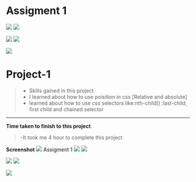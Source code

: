 # Assigment 1
![](https://img.shields.io/badge/Full%20stack--Js%20%20bootcamp-Ineuron%20-yellowgreen)
![](https://img.shields.io/badge/Hitesh%20choudhary-LCO-orange)

![](https://img.shields.io/badge/HTML-CSS-lightgrey)
![](https://img.shields.io/badge/LIVE--CLASS-PROJECT--1-yellowgreen)

![](https://img.shields.io/badge/Rishu%20srivastava-BCA-orange)

# **Project-1**
>- Skills gained in this project
 >- I learned about how to use poisition in css [Relative and absolute]
 >- learned about how to use css selectors like:nth-child() :last-child, first child and chained selector 
 
 ***
 **Time taken to finish to this project**
 
 >-It took me 4 hour to complete this project 

 **Screenshot**
 ![](../screenshot/Screenshot%20%20project%201.png)
 Assigment 1
![](https://img.shields.io/badge/Full%20stack--Js%20%20bootcamp-Ineuron%20-yellowgreen)
![](https://img.shields.io/badge/Hitesh%20choudhary-LCO-orange)

![](https://img.shields.io/badge/HTML-CSS-lightgrey)
![](https://img.shields.io/badge/LIVE--CLASS-PROJECT--1-yellowgreen)

![](https://img.shields.io/badge/Rishu%20srivastava-BCA-orange)

